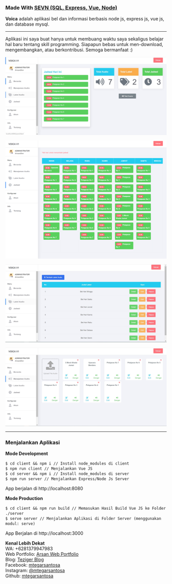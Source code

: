 ### Made With [SEVN (SQL, Express, Vue, Node)](https://github.com/arsandev/sevn)

**Voica** adalah aplikasi bel dan informasi berbasis node js, express js, vue js, dan database mysql.

---

Aplikasi ini saya buat hanya untuk membuang waktu saya sekaligus belajar hal baru tentang skill programming. Siapapun bebas
untuk men-download, mengembangkan, atau berkontribusi. Semoga bermanfaat :)

![Beranda Admin](./.TAMPILAN/beranda-admin.JPG "Beranda Admin")

![Jadwal](./.TAMPILAN/jadwal.jpg "Jadwal")

![Label Audio](./.TAMPILAN/label-audio.JPG "Label Audio")

![Manajemen Audio](./.TAMPILAN/manajemen-audio.JPG "Manajemen Audio")

---

### Menjalankan Aplikasi
**Mode Development**
```
$ cd client && npm i // Install node_modules di client
$ npm run client // Menjalankan Vue JS
$ cd server && npm i // Install node_modules di server
$ npm run server // Menjalankan Express/Node Js Server
```
App berjalan di http://localhost:8080

**Mode Production**
```
$ cd client && npm run build // Memasukan Hasil Build Vue JS ke Folder ./server
$ serve server // Menjalankan Aplikasi di Folder Server (menggunakan modul: serve)
```

App Berjalan di http://localhost:3000

<b>Kenal Lebih Dekat</b><br>
WA: +6281379947983<br>
Web Portfolio: <a target="_blank" href="https://arsan.dev">Arsan Web Portfolio</a><br>
Blog: <a target="_blank" href="https://teziger.blogspot.com">Teziger Blog</a><br>
Facebook: <a target="_blank" href="https://www.facebook.com/mtegarsantosa">mtegarsantosa</a><br>
Instagram: <a target="_blank" href="https://instagram.com/mtegarsantosa">@mtegarsantosa</a><br>
Github: <a target="_blank" href="https://github.com/arsandev">mtegarsantosa</a>
